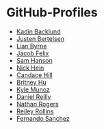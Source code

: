 # GitHub-Profiles

* [Kadin Backlund]()
* [Justen Bertelsen](https://github.com/TheJus10)
* [Lian Byrne]()
* [Jacob Felix]()
* [Sam Hanson]()
* [Nick Hein]()
* [Candace Hill]()
* [Britney Hu]()
* [Kyle Munoz]()
* [Daniel Reilly]()
* [Nathan Rogers]()
* [Reiley Rollins]()
* [Fernando Sanchez]()
